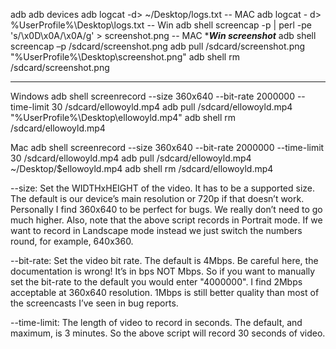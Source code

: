 adb
adb devices
adb logcat -d> ~/Desktop/logs.txt  -- MAC
adb logcat - d> %UserProfile%\Desktop\logs.txt -- Win
adb shell screencap -p | perl -pe 's/\x0D\x0A/\x0A/g' > screenshot.png   -- MAC
******************Win screenshot*****************
adb shell screencap –p /sdcard/screenshot.png
adb pull /sdcard/screenshot.png "%UserProfile%\Desktop\screenshot.png"
adb shell rm /sdcard/screenshot.png
***********************************************************************
Windows
adb shell screenrecord --size 360x640 --bit-rate 2000000 --time-limit 30 /sdcard/ellowoyld.mp4
adb pull /sdcard/ellowoyld.mp4 "%UserProfile%\Desktop\ellowoyld.mp4"
adb shell rm /sdcard/ellowoyld.mp4

Mac
adb shell screenrecord --size 360x640 --bit-rate 2000000 --time-limit 30 /sdcard/ellowoyld.mp4
adb pull /sdcard/ellowoyld.mp4 ~/Desktop/$ellowoyld.mp4
adb shell rm /sdcard/ellowoyld.mp4

--size: Set the WIDTHxHEIGHT of the video. It has to be a supported size. The default is our device’s main resolution or 720p if that doesn’t work. Personally I find 360x640 to be perfect for bugs. We really don’t need to go much higher. Also, note that the above script records in Portrait mode. If we want to record in Landscape mode instead we just switch the numbers round, for example, 640x360.

--bit-rate: Set the video bit rate. The default is 4Mbps. Be careful here, the documentation is wrong! It’s in bps NOT Mbps. So if you want to manually set the bit-rate to the default you would enter "4000000". I find 2Mbps acceptable at 360x640 resolution. 1Mbps is still better quality than most of the screencasts I’ve seen in bug reports.

--time-limit: The length of video to record in seconds. The default, and maximum, is 3 minutes. So the above script will record 30 seconds of video.
